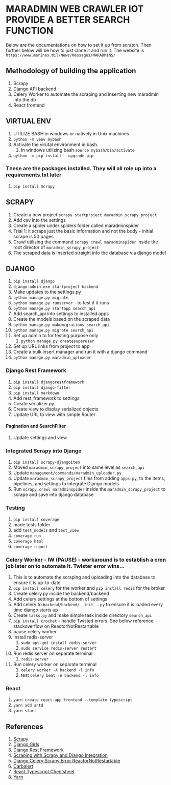 # MARADMIN WEB CRAWLER IOT PROVIDE A BETTER SEARCH FUNCTION
Below are the documentations on how to set it up from scratch. Then further below will be how to just clone it and run it.
The website is `https://www.marines.mil/News/Messages/MARADMINS/`

## Methodology of building the application
1. Scrapy
1. Django API backend
1. Celery Worker to automate the scraping and inserting new maradmin into the db
1. React frontend

## VIRTUAL ENV
1. UTILIZE BASH in windows or natively in Unix machines
1. `python -m venv mybash`
1. Activate the virutal environment in bash.
    1. In windows utilizing bash `source mybash/bin/activate`
1. `python -m pip install --upgrade pip`
### These are the packages installed. They will all role up into a requirements.txt later
1. `pip install Scrapy`

## SCRAPY
1. Create a new project `scrapy startproject maradmin_scrapy_project`
1. Add csv into the settings
1. Create a spider under spiders folder called maradminspider
  1. Trial 1: it scraps just the basic information and not the body - initial scrape is 50 pages
1. Crawl utilizing the command `scrapy crawl maradminspider` inside the root director of `maradmin_scrapy_project`
1. The scraped data is inserted straight into the database via django model

## DJANGO
1. `pip install django`
1. `django-admin.exe startproject backend`
1. Make updates to the settings.py
1. `python manage.py migrate`
1. `python manage.py runserver` - to test if it runs
1. `python manage.py startapp search_api`
1. Add search_api into settings to installed apps
1. Create the models based on the scraped data
2. `python manage.py makemigrations search_api`
2. `python manage.py migrate search_api`
3. Set up admin to for testing purpose only
   1. `python manage.py createsuperuser`
4. Set up URL links from project to app
5. Create a bulk insert manager and run it with a django command
6. `python manage.py maradmin_uploader`

### Django Rest Framework
1. `pip install djangorestframework`
2. `pip install django-filter`
3. `pip install markdown`
4. Add rest_framework to settings
5. Create serializer.py
6. Create view to display serialized objects
7. Update URL to view with simple Router
#### Pagination and SearchFilter
1. Update settings and view

### Integrated Scrapy into Django
1. `pip install scrapy-djangoitem`
1. Moved `maradmin_scrapy_project` into same level as `search_api`
1. Update `management/commands/maradmin_uploader.py`
1. Update `maradmin_scrapy_project` files from adding `apps.py`, to the items, pipelines, and settings to integrate Django models
1. Run `scrapy crawl maradminspider` inside the `maradmin_scrapy_project` to scrape and save into django database

### Testing
1. `pip install coverage`
1. made tests folder
1. add `test_models` and `test_view`
1. `coverage run`
1. `coverage html`
1. `coverage report`

### Celery Worker - IW (PAUSE) - workaround is to establish a cron job later on to automate it. Twister error wins...
1. This is to automate the scraping and uploading into the database to ensure it is up-to-date
2. `pip install celery` for the worker and `pip install redis` for the broker
3. Create celery.py inside the backend/backend
4. Add celery settings at the bottom of settings
5. Add celery to `backend/backend/__init__.py` to ensure it is loaded every time django starts up
6. Create `tasks.py` and make simple task inside directory `search_api`
1. `pip install crochet` - handle Twisted errors. See below reference stackoverflow on ReactorNotRestartable
1. pause celery worker
7. Install redis-server
    1. `sudo apt-get install redis-server`
    1. `sudo service redis-server restart`
1. Run redis server on separate terminal
    1. `redis-server`
1. Run celery worker on separate terminal
    1. `celery worker -A backend -l info`
    1. test `celery beat -A backend -l info`

### React
1. `yarn create react-app frontend --template typescript`
1. `yarn add antd`
1. `yarn start`



## References
1. [Scrapy](https://docs.scrapy.org/en/latest/index.html "Scrapy Documentation")
1. [Django Girls](https://tutorial.djangogirls.org/en "Django Girls Tutorial")
2. [Django Rest Framework](https://www.django-rest-framework.org/ "DRF Documentation")
1. [Scraping with Scrapy and Django Integration](https://blog.theodo.com/2019/01/data-scraping-scrapy-django-integration/ 'Scrapy with Django')
1. [Django Celery Scrapy Error ReactorNotRestartable](https://stackoverflow.com/questions/50140887/django-celery-scrappy-error-twisted-internet-error-reactornotrestartable "stackoverflow - reactornotrestartable")
1. [Carbalert](https://github.com/dinofizz/carbalert/blob/master/carbalert/carbalert_scrapy/carbalert_scrapy/tasks.py "Django Scrapy Integration")
1. [React Typescript Cheetsheet](https://blog.bitsrc.io/react-typescript-cheetsheet-2b6fa2cecfe2 "React Typescript cheetsheet")
1. [Yarn](https://yarnpkg.com/ "Yarn Packages")

